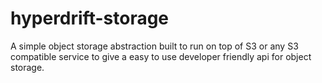 # hyperdrift-storage

A simple object storage abstraction built to run on top of S3 or any S3 compatible service to give a easy to use developer friendly api for object storage.
